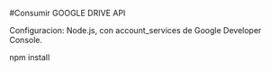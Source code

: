 #Consumir GOOGLE DRIVE API
 
  
Configuracion: Node.js, con account_services de Google Developer Console.
 
 npm install
